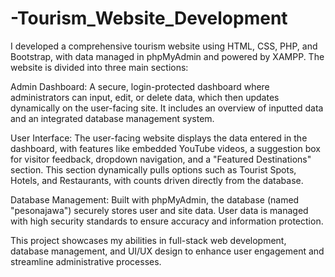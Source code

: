 # -Tourism_Website_Development
I developed a comprehensive tourism website using HTML, CSS, PHP, and Bootstrap, with data managed in phpMyAdmin and powered by XAMPP. The website is divided into three main sections:

Admin Dashboard: A secure, login-protected dashboard where administrators can input, edit, or delete data, which then updates dynamically on the user-facing site. It includes an overview of inputted data and an integrated database management system.

User Interface: The user-facing website displays the data entered in the dashboard, with features like embedded YouTube videos, a suggestion box for visitor feedback, dropdown navigation, and a "Featured Destinations" section. This section dynamically pulls options such as Tourist Spots, Hotels, and Restaurants, with counts driven directly from the database.

Database Management: Built with phpMyAdmin, the database (named "pesonajawa") securely stores user and site data. User data is managed with high security standards to ensure accuracy and information protection.

This project showcases my abilities in full-stack web development, database management, and UI/UX design to enhance user engagement and streamline administrative processes.
